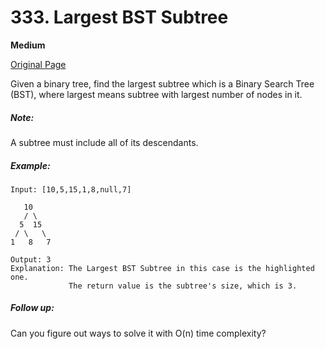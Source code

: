 # 333. Largest BST Subtree

**Medium**

[Original Page](https://leetcode.com/problems/largest-bst-subtree/)

Given a binary tree, find the largest subtree which is a Binary Search Tree (BST), where largest means subtree with largest number of nodes in it.

##### Note:
A subtree must include all of its descendants.

##### Example:
```
Input: [10,5,15,1,8,null,7]

   10 
   / \ 
  5  15 
 / \   \ 
1   8   7

Output: 3
Explanation: The Largest BST Subtree in this case is the highlighted one.
             The return value is the subtree's size, which is 3.
```

##### Follow up:
Can you figure out ways to solve it with O(n) time complexity?

